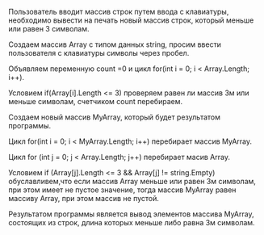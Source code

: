 Пользователь вводит массив строк путем ввода с клавиатуры, необходимо вывести на печать новый массив строк,
который меньше или равен 3 символам.

Создаем массив Аrray с типом данных string, просим ввести пользователя с клавиатуры символы через пробел.

Объявляем переменную count =0 и цикл for(int i = 0; i < Array.Length; i++).

Условием if(Аrray[i].Length <= 3) проверяем равен ли массив 3м или меньше символам, счетчиком count перебираем.

Создаем новый  массив MyArray, который будет результатом программы.

Цикл for(int i = 0; i < MyArray.Length; i++) перебирает массив MyArray.

Цикл for (int j = 0; j < Array.Length; j++) перебирает масив Array.

Условием if (Array[j].Length <= 3 && Array[j] != string.Empty) обуславливем,что если массив Array меньше или равен 3м символам, при этом имеет не пустое значение, тогда массив MyArray равен массиву Array, при этом массив не пустой.

Результатом программы является вывод элементов массива MyArray, состоящих из строк, длина которых меньше либо равна 3м символам.

